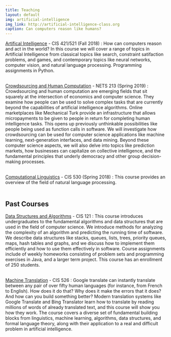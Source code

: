 ```yaml
---
title: Teaching
layout: default
img: artificial-intelligence
img_link: http://artificial-intelligence-class.org
caption: Can computers reason like humans?
---
```


<!--
img: artificial-intelligence
img_link: http://artificial-intelligence-class.org
caption: Can computers reason like humans?
-->
[Artifical Intelligence](http://artificial-intelligence-class.org) - CIS 421/521  (Fall 2018) 
: How can computers reason and act in the world?  In this course we will cover a range of topics in Artificial Intelligence from classical topics like search, constraint satifaction problems, and games, and contemporary topics like neural networks, computer vision, and natural language processing. Programming assignments in Python.<br /> <br />

<!--
img: turk-engraving-detail
img_link: http://crowdsourcing-class.org
caption: An engraving of the Mechanical Turk, the 18th century chess-playing automaton
-->
[Crowdsourcing and Human Computation](http://crowdsourcing-class.org/) - NETS 213  (Spring 2019) 
: Crowdsourcing and human computation are emerging fields that sit squarely at the intersection of economics and computer science. They examine how people can be used to solve complex tasks that are currently beyond the capabilities of artificial intelligence algorithms. Online marketplaces like Mechanical Turk provide an infrastructure that allows micropayments to be given to people in return for completing human intelligence tasks. This opens up previously unthinkable possibilities like people being used as function calls in software. We will investigate how crowdsourcing can be used for computer science applications like machine learning, next-generation interfaces, and data mining. Beyond these computer science aspects, we will also delve into topics like prediction markets, how businesses can capitalize on collective intelligence, and the fundamental principles that underly democracy and other group decision-making processes. <br /> <br />


<!--
img: graph-definitions
img_link: http://www.seas.upenn.edu/~cis121/current/
caption: Graph terminology introduced in Data Structures and Algorithms
-->
[Computational Linguistics]() - CIS 530 (Spring 2018) 
: This course provides an overview of the field of natural language processing.  <br /> <br />


## Past Courses

<!--
img: graph-definitions
img_link: http://www.seas.upenn.edu/~cis121/current/
caption: Graph terminology introduced in Data Structures and Algorithms
-->
[Data Structures and Algorithms](http://www.seas.upenn.edu/~cis121/current/) - CIS 121 
: This course introduces undergraduates to the fundamental algorithms and data structures that are used in the field of computer science.  We introduce methods for analyzing the complexity of an algorithm and predicting the running time of software. We describe data structures like stacks, queues, lists, trees, priority queues, maps, hash tables and graphs, and we discuss how to implement them efficiently and how to use them effectively in software. Course assignments include of weekly homeworks consisting of problem sets and programming exercises in Java, and a larger term project.  This course has an enrollment of  250 students. <br /> <br />



[Machine Translation](http://mt-class.org) - CIS 526 
: Google translate can instantly translate between any pair of over fifty human languages (for instance, from French to English). How does it do that? Why does it make the errors that it does? And how can you build something better? Modern translation systems like Google Translate and Bing Translator learn how to translate by reading millions of words of already translated text, and this course will show you how they work. The course covers a diverse set of fundamental building blocks from linguistics, machine learning, algorithms, data structures, and formal language theory, along with their application to a real and difficult problem in artificial intelligence. <br /> <br />
